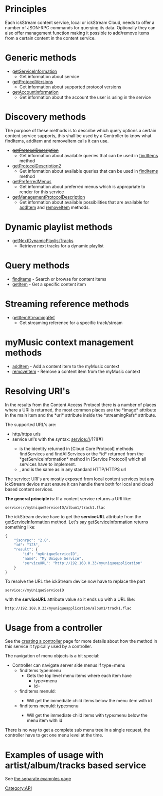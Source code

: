 # Principles

Each ickStream content service, local or ickStream Cloud, needs to offer
a number of JSON-RPC commands for querying its data. Optionally they can
also offer management function making it possible to add/remove items
from a certain content in the content service.

# Generic methods

  - [getServiceInformation](Service_Protocol/getServiceInformation "wikilink")
    - Get information about service
  - [getProtocolVersions](Service_Protocol/getProtocolVersions "wikilink")
    - Get information about supported protocol versions
  - [getAccountInformation](Content_Access_Protocol/getAccountInformation "wikilink")
    - Get information about the account the user is using in the service

# Discovery methods

The purpose of these methods is to describe which query options a
certain content service supports, this shall be used by a Controller to
know what findItems, addItem and removeItem calls it can use.

  - ~~[getProtocolDescription](Content_Access_Protocol/getProtocolDescription "wikilink")~~
    - Get information about available queries that can be used in
    [findItems](Content_Access_Protocol/findItems "wikilink") method
  - [getProtocolDescription2](Content_Access_Protocol/getProtocolDescription2 "wikilink")
    - Get information about available queries that can be used in
    [findItems](Content_Access_Protocol/findItems "wikilink") method
  - [getPreferredMenus](Content_Access_Protocol/getPreferredMenus "wikilink")
    - Get information about preferred menus which is appropriate to
    render for this service
  - [getManagementProtocolDescription](Content_Access_Protocol/getManagementProtocolDescription "wikilink")
    - Get information about available possibilities that are available
    for [addItem](Content_Access_Protocol/addItem "wikilink") and
    [removeItem](Content_Access_Protocol/removeItem "wikilink")
    methods.

# Dynamic playlist methods

  - [getNextDynamicPlaylistTracks](Content_Access_Protocol/getNextDynamicPlaylistTracks "wikilink")
    - Retrieve next tracks for a dynamic playlist

# Query methods

  - [findItems](Content_Access_Protocol/findItems "wikilink") -
    Search or browse for content items
  - [getItem](Content_Access_Protocol/getItem "wikilink") - Get a
    specific content item

# Streaming reference methods

  - [getItemStreamingRef](Content_Access_Protocol/getItemStreamingRef "wikilink")
    - Get streaming reference for a specific track/stream

# myMusic context management methods

  - [addItem](Content_Access_Protocol/addItem "wikilink") - Add a
    content item to the myMusic context
  - [removeItem](Content_Access_Protocol/removeItem "wikilink") -
    Remove a content item from the myMusic context

# Resolving URI's

In the results from the Content Access Protocol there is a number of
places where a URI is returned, the most common places are the \*image\*
attribute in the main item and the \*url\* attribute inside the
\*streamingRefs\* attribute.

The supported URL's are:

  - http/https urls
  - service url's with the syntax:
    <service://><serviceId>/<path>\[?<queryParameters>\]\[#<fragment>\]
      - <serviceId> is the identity returned in \[Cloud Core Protocol\]
        methods findServices and findAllServices or the \*id\* returned
        from the \*getServiceInformation\* method in \[Service
        Protocol\] which all services have to implement.
      - <path>, <queryParameters> and <fragment> is the same as in any
        standard HTTP/HTTPS url

The service: URI's are mostly exposed from local content services but
any ickStream device must ensure it can handle them both for local and
cloud based content services.

**The general principle is**: If a content service returns a URI like:

    service://myUniqueServiceID/album1/track1.flac

The ickStream device have to get the **serviceURL** attribute from the
[getServiceInformation](Service_Protocol/getServiceInformation "wikilink")
method. Let's say
[getServiceInformation](Service_Protocol/getServiceInformation "wikilink")
returns something like:

``` javascript
{
    "jsonrpc": "2.0",
    "id": "123",
    "result": {
        "id": "myUniqueServiceID",
        "name": "My Unique Service",
        "serviceURL": "http://192.168.0.33/myuniqueapplication"
    }
}
```

To resolve the URL the ickStream device now have to replace the part

    service://myUniqueServiceID

with the **serviceURL** attribute value so it ends up with a URL like:

    http://192.168.0.33/myuniqueapplication/album1/track1.flac

# Usage from a controller

See the [creating a controller](Creating_a_controller "wikilink")
page for more details about how the method in this service it typically
used by a controller.

The navigation of menu objects is a bit special:

  - Controller can navigate server side menus if type=menu
      - findItems type:menu
          - Gets the top level menu items where each item have
              - type=menu
              - id=<some id>
      - findItems menuId:<some id>
          - Will get the immediate child items below the menu item with
            id <some id>
      - findItems menuId:<some id> type:menu
          - Will get the immediate child items with type:menu below the
            menu item with id <some id>

There is no way to get a complete sub menu tree in a single request, the
controller have to get one menu level at the time.

# Examples of usage with artist/album/tracks based service

See [the separate examples
page](Content_Access_Protocol_Examples "wikilink")

[Category:API](Introduction "wikilink")
